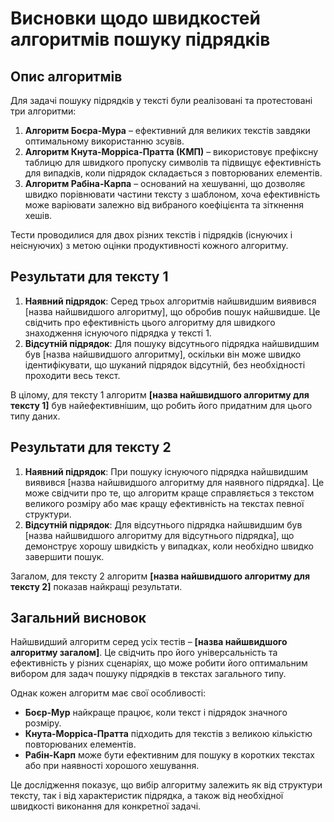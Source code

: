 # Висновки щодо швидкостей алгоритмів пошуку підрядків

## Опис алгоритмів
Для задачі пошуку підрядків у тексті були реалізовані та протестовані три алгоритми:
1. **Алгоритм Боєра-Мура** – ефективний для великих текстів завдяки оптимальному використанню зсувів.
2. **Алгоритм Кнута-Морріса-Пратта (КМП)** – використовує префіксну таблицю для швидкого пропуску символів та підвищує ефективність для випадків, коли підрядок складається з повторюваних елементів.
3. **Алгоритм Рабіна-Карпа** – оснований на хешуванні, що дозволяє швидко порівнювати частини тексту з шаблоном, хоча ефективність може варіювати залежно від вибраного коефіцієнта та зіткнення хешів.

Тести проводилися для двох різних текстів і підрядків (існуючих і неіснуючих) з метою оцінки продуктивності кожного алгоритму.

## Результати для тексту 1
1. **Наявний підрядок**: Серед трьох алгоритмів найшвидшим виявився [назва найшвидшого алгоритму], що обробив пошук найшвидше. Це свідчить про ефективність цього алгоритму для швидкого знаходження існуючого підрядка у тексті 1.
2. **Відсутній підрядок**: Для пошуку відсутнього підрядка найшвидшим був [назва найшвидшого алгоритму], оскільки він може швидко ідентифікувати, що шуканий підрядок відсутній, без необхідності проходити весь текст.

В цілому, для тексту 1 алгоритм **[назва найшвидшого алгоритму для тексту 1]** був найефективнішим, що робить його придатним для цього типу даних.

## Результати для тексту 2
1. **Наявний підрядок**: При пошуку існуючого підрядка найшвидшим виявився [назва найшвидшого алгоритму для наявного підрядка]. Це може свідчити про те, що алгоритм краще справляється з текстом великого розміру або має кращу ефективність на текстах певної структури.
2. **Відсутній підрядок**: Для відсутнього підрядка найшвидшим був [назва найшвидшого алгоритму для відсутнього підрядка], що демонструє хорошу швидкість у випадках, коли необхідно швидко завершити пошук.

Загалом, для тексту 2 алгоритм **[назва найшвидшого алгоритму для тексту 2]** показав найкращі результати.

## Загальний висновок
Найшвидший алгоритм серед усіх тестів – **[назва найшвидшого алгоритму загалом]**. Це свідчить про його універсальність та ефективність у різних сценаріях, що може робити його оптимальним вибором для задач пошуку підрядків в текстах загального типу. 

Однак кожен алгоритм має свої особливості:
- **Боєр-Мур** найкраще працює, коли текст і підрядок значного розміру.
- **Кнута-Морріса-Пратта** підходить для текстів з великою кількістю повторюваних елементів.
- **Рабін-Карп** може бути ефективним для пошуку в коротких текстах або при наявності хорошого хешування.

Це дослідження показує, що вибір алгоритму залежить як від структури тексту, так і від характеристик підрядка, а також від необхідної швидкості виконання для конкретної задачі.
